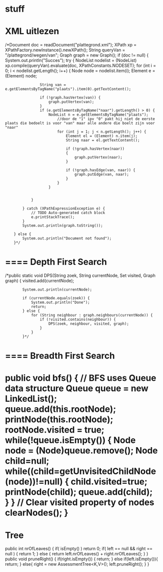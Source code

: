 stuff
=====
XML uitlezen
=====
/*Document doc = readDocument("plattegrond.xml");
		XPath xp = XPathFactory.newInstance().newXPath();
		String queryVan = "/plattegrond/wegen/van";
		Graph<String> graph = new Graph<String>();
		if (doc != null) {
			 System.out.println("Succes");
			try {
				NodeList nodelist = (NodeList) xp.compile(queryVan).evaluate(doc,
						XPathConstants.NODESET);
				for (int i = 0; i < nodelist.getLength(); i++) {
					Node node = nodelist.item(i);
					Element e = (Element) node;
					
					String van = e.getElementsByTagName("plaats").item(0).getTextContent();
					
					if (!graph.hasVertex(van)) {
						graph.putVertex(van);
					}
					if (e.getElementsByTagName("naar").getLength() > 0) {
						NodeList n = e.getElementsByTagName("plaats");
							//door de "1" ipv "0" pakt hij niet de eerste plaats die bedoelt is voor "van" maar alle andere die boelt zijn voor "naar"
							for (int j = 1; j < n.getLength(); j++) {
								Element el = (Element) n.item(j);
								String naar = el.getTextContent();
								
								if (!graph.hasVertex(naar))
								{
									graph.putVertex(naar);
								}
								
								if (!graph.hasEdge(van, naar)) {
									graph.putEdge(van, naar);
								}
							}
						}
					

				}

			} catch (XPathExpressionException e) {
				// TODO Auto-generated catch block
				e.printStackTrace();
			}
			System.out.println(graph.toString());

		} else {
			System.out.println("Document not found");
		}*/
		
====
Depth First Search
====
/*public static void DPS(String zoek, String currentNode,
			Set<String> visited, Graph<String> graph) {
			visited.add(currentNode);

			System.out.println(currentNode);

			if (currentNode.equals(zoek)) {
				System.out.println("Done");
				return;
			} else {
				for (String neighbour : graph.neighbours(currentNode)) {
					if (!visited.contains(neighbour)) {
						DPS(zoek, neighbour, visited, graph);
					}
				}
			}*/
====
Breadth First Search
====
public void bfs()
	{
		// BFS uses Queue data structure
		Queue queue = new LinkedList();
		queue.add(this.rootNode);
		printNode(this.rootNode);
		rootNode.visited = true;
		while(!queue.isEmpty()) {
			Node node = (Node)queue.remove();
			Node child=null;
			while((child=getUnvisitedChildNode(node))!=null) {
				child.visited=true;
				printNode(child);
				queue.add(child);
			}
		}
		// Clear visited property of nodes
		clearNodes();
	}
====
Tree
====
public int nrOfLeaves()
	{
		if( isEmpty() )
		    return 0;
		  if( left == null && right == null ) {
		    return 1;
		  } else {
		    return left.nrOfLeaves() + right.nrOfLeaves();
		  }
	}
	public void pruneRight()
	{
		if(right.isEmpty())
		{
			return;
		}
		else if(left.isEmpty()){
			return;
		}
		else{
			right = new AssessmentTree<K,V>();
			left.pruneRight();
		}
	}
